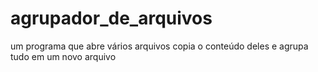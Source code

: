 # agrupador_de_arquivos
um programa que abre vários arquivos copia o conteúdo  deles e agrupa tudo em um novo arquivo

